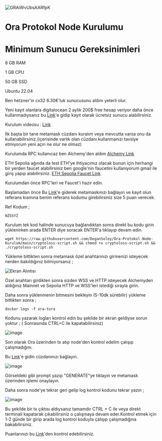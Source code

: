 ![GRAiWvUbsAARfpK](https://github.com/user-attachments/assets/4508306b-a99e-4cd3-8fdf-42f26ee00265)

# Ora Protokol Node Kurulumu

# Minimum Sunucu Gereksinimleri

8 GB RAM

1 GB CPU

50 GB SSD

Ubuntu 22.04

Ben hetzner'in cx32 6.30€'luk sunucusunu aldım yeterli olur.

Yeni kayıt olanlara digitalocean 2 aylık 200$ free hesap veriyor daha önce kullanmadıysanız bu [Link](https://t.co/5O8WuAtuHs)'e gidip kayıt olarak ücretsiz sunucu alabilirsiniz.

Kurulum videosu : [Link](https://www.youtube.com/@Cryptoloss)

İlk başta bir tane metamask cüzdanı kuralım veya mevcutta varsa onu da kullanabilirsiniz.(içerisinde varlık olan cüzdanı kullanmanızı tavsiye etmiyorum yeni açın ne olur ne olmaz)

Kurulumda RPC kullanıcaz ben Alchemy'den aldım [Alchemy Link](https://dashboard.alchemy.com/)

ETH Sepolia ağında da test ETH'ye ihtiyacımız olacak bunun için herhangi bir yerden faucet alabilirsiniz ben google'nin faucetini kullanıyorum gmail ile giriş yapıp alabilirsiniz. [ETH Sepolia Faucet Link](https://cloud.google.com/application/web3/faucet/ethereum)

Kurulumdan önce RPC'leri ve Faucet'i hazır edin.

Başlamadan önce Bu [Link](https://www.ora.io/app/points-program)'e giderek metamaskınızı bağlayın ve kayıt olun referans kısmına benim referans kodumu girebilirsiniz size 5 puan verecek. 

Ref Kodum ;

```
NZSSYZ
```

Kurulum tek kod halinde sunucuya bağlandıktan sonra direkt bu kodu girin yüklenirken arada ENTER diye soracak ENTER'a tıklayıp devam edin.

```
wget https://raw.githubusercontent.com/DoganSoley/Ora-Protokol-Node-Kurulum/main/cryptoloss-script.sh && chmod +x cryptoloss-script.sh && ./cryptoloss-script.sh
```
Yükleme bittikten sonra metamask özel anahtarınızı girmenizi isteyecek nerden bakıldığınız bilmiyorsanız ;

![Ekran Alıntısı](https://github.com/user-attachments/assets/b2036c32-0f90-4c5c-8c7e-ed0765f92104)

Özel anahtarı girdikten sonra sizden WSS ve HTTP isteyecek Alchemyden aldığınız Mainnet ve Sepolia HTTP ve WSS'leri istediği sırayla girin.

Daha sonra yüklenmenin bitmesini bekleyin (5-10dk sürebilir) yükleme bittikten sonra ;

```
docker logs -f ora-tora
```

Kodunu yazarak logları kontrol edin bu şekilde bir ekran geldiyse sorun yoktur ; ( Sonrasında CTRL+C ile kapatabilirsiniz)

![image](https://github.com/user-attachments/assets/b6a658b3-351e-4756-83cb-b901bf0eea2d)

Son olarak Ora üzerinden tx atıp node'den kontrol edelim çalışıp çalışmadığını.

Bu [Link](https://www.ora.io/app/opml/openlm/)'e gidin cüzdanınızı bağlayın.

![image](https://github.com/user-attachments/assets/27a27a38-0cd1-462b-a66e-7d597239a942)

Görseldeki gibi prompt yazıp "GENERATE"ye tıklayın ve metamask üzerinden işlemi onaylayın.

Daha sonra node'ye tekrar geri gelip log kontrol kodunu tekrar yazın ;

![image](https://github.com/user-attachments/assets/eabee640-9e6d-4725-a70d-69fe10c75cbd)

Bu şekilde bir tx çıktısı aldıysanız tamamdır CTRL + C ile veya direkt terminali kapatarak çıkabilirsiniz o çalışmaya devam eder.Kontrol etmek için 1-2 günde bir girip arada log kontrol koduyla çalışıp çalışmadığına bakabilirsiniz.

Puanlarınızı bu [Link](https://www.ora.io/app/tasks/dashboard)'den kontrol edebilirsiniz.
